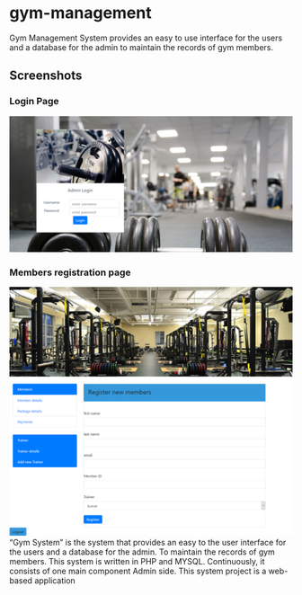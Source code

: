 # gym-management
Gym Management System provides an easy to use interface for the users and a database for the admin to maintain the records of gym members.


## Screenshots
### Login Page
![login page](/images/login.png)
### Members registration page
![Members registration page](/images/member.png)
“Gym System” is the system that provides an easy to the user interface for the users and a database for the admin. To maintain the records of gym members. This system is written in PHP and MYSQL. Continuously, it consists of one main component Admin side. This system project is a web-based application
